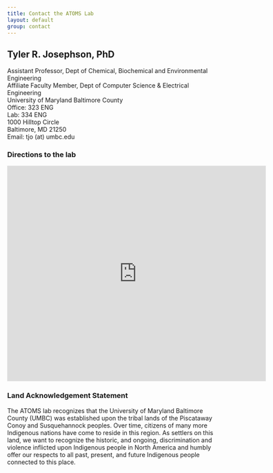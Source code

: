 ```yaml
---
title: Contact the ATOMS Lab
layout: default
group: contact
---
```


## Tyler R. Josephson, PhD <br>
Assistant Professor, Dept of Chemical, Biochemical and Environmental Engineering <br>
Affiliate Faculty Member, Dept of Computer Science & Electrical Engineering <br>
University of Maryland Baltimore County <br>
Office: 323 ENG <br>
Lab: 334 ENG <br>
1000 Hilltop Circle <br>
Baltimore, MD 21250 <br>
Email: tjo (at) umbc.edu  <br>

### Directions to the lab

<div class="mapouter"><div class="gmap_canvas"><iframe width="600" height="500" id="gmap_canvas" src="https://maps.google.com/maps?q=engineering%20building%20umbc&t=&z=13&ie=UTF8&iwloc=&output=embed" frameborder="0" scrolling="no" marginheight="0" marginwidth="0"></iframe><a href="https://soap2day-to.com">soap2day</a><br><style>.mapouter{position:relative;text-align:right;height:500px;width:600px;}</style><a href="https://www.embedgooglemap.net">embed map google</a><style>.gmap_canvas {overflow:hidden;background:none!important;height:500px;width:600px;}</style></div>

</div>

### Land Acknowledgement Statement
The ATOMS lab recognizes that the University of Maryland Baltimore County (UMBC) was established upon the tribal lands of the Piscataway Conoy and Susquehannock
peoples. Over time, citizens of many more Indigenous nations have come to reside in this region. As settlers on this land, we want to recognize the historic, and
ongoing, discrimination and violence inflicted upon Indigenous people in North America and humbly offer our respects to all past, present, and future Indigenous
people connected to this place.
